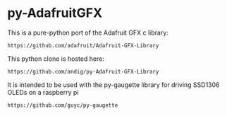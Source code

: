 py-AdafruitGFX
==============

This is a pure-python port of the Adafruit GFX c library:

	https://github.com/adafruit/Adafruit-GFX-Library

This python clone is hosted here:

	https://github.com/andig/py-Adafruit-GFX-Library

It is intended to be used with the py-gaugette library for driving
SSD1306 OLEDs on a raspberry pi

	https://github.com/guyc/py-gaugette
